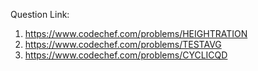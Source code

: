 Question Link: 

1. https://www.codechef.com/problems/HEIGHTRATION
2. https://www.codechef.com/problems/TESTAVG
3. https://www.codechef.com/problems/CYCLICQD
